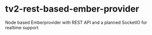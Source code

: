 # tv2-rest-based-ember-provider
Node based Emberprovider with REST API and a planned SocketIO for realtime support

